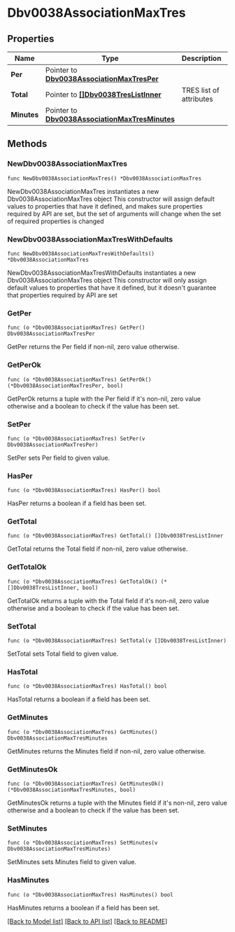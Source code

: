 # Dbv0038AssociationMaxTres

## Properties

Name | Type | Description | Notes
------------ | ------------- | ------------- | -------------
**Per** | Pointer to [**Dbv0038AssociationMaxTresPer**](Dbv0038AssociationMaxTresPer.md) |  | [optional] 
**Total** | Pointer to [**[]Dbv0038TresListInner**](Dbv0038TresListInner.md) | TRES list of attributes | [optional] 
**Minutes** | Pointer to [**Dbv0038AssociationMaxTresMinutes**](Dbv0038AssociationMaxTresMinutes.md) |  | [optional] 

## Methods

### NewDbv0038AssociationMaxTres

`func NewDbv0038AssociationMaxTres() *Dbv0038AssociationMaxTres`

NewDbv0038AssociationMaxTres instantiates a new Dbv0038AssociationMaxTres object
This constructor will assign default values to properties that have it defined,
and makes sure properties required by API are set, but the set of arguments
will change when the set of required properties is changed

### NewDbv0038AssociationMaxTresWithDefaults

`func NewDbv0038AssociationMaxTresWithDefaults() *Dbv0038AssociationMaxTres`

NewDbv0038AssociationMaxTresWithDefaults instantiates a new Dbv0038AssociationMaxTres object
This constructor will only assign default values to properties that have it defined,
but it doesn't guarantee that properties required by API are set

### GetPer

`func (o *Dbv0038AssociationMaxTres) GetPer() Dbv0038AssociationMaxTresPer`

GetPer returns the Per field if non-nil, zero value otherwise.

### GetPerOk

`func (o *Dbv0038AssociationMaxTres) GetPerOk() (*Dbv0038AssociationMaxTresPer, bool)`

GetPerOk returns a tuple with the Per field if it's non-nil, zero value otherwise
and a boolean to check if the value has been set.

### SetPer

`func (o *Dbv0038AssociationMaxTres) SetPer(v Dbv0038AssociationMaxTresPer)`

SetPer sets Per field to given value.

### HasPer

`func (o *Dbv0038AssociationMaxTres) HasPer() bool`

HasPer returns a boolean if a field has been set.

### GetTotal

`func (o *Dbv0038AssociationMaxTres) GetTotal() []Dbv0038TresListInner`

GetTotal returns the Total field if non-nil, zero value otherwise.

### GetTotalOk

`func (o *Dbv0038AssociationMaxTres) GetTotalOk() (*[]Dbv0038TresListInner, bool)`

GetTotalOk returns a tuple with the Total field if it's non-nil, zero value otherwise
and a boolean to check if the value has been set.

### SetTotal

`func (o *Dbv0038AssociationMaxTres) SetTotal(v []Dbv0038TresListInner)`

SetTotal sets Total field to given value.

### HasTotal

`func (o *Dbv0038AssociationMaxTres) HasTotal() bool`

HasTotal returns a boolean if a field has been set.

### GetMinutes

`func (o *Dbv0038AssociationMaxTres) GetMinutes() Dbv0038AssociationMaxTresMinutes`

GetMinutes returns the Minutes field if non-nil, zero value otherwise.

### GetMinutesOk

`func (o *Dbv0038AssociationMaxTres) GetMinutesOk() (*Dbv0038AssociationMaxTresMinutes, bool)`

GetMinutesOk returns a tuple with the Minutes field if it's non-nil, zero value otherwise
and a boolean to check if the value has been set.

### SetMinutes

`func (o *Dbv0038AssociationMaxTres) SetMinutes(v Dbv0038AssociationMaxTresMinutes)`

SetMinutes sets Minutes field to given value.

### HasMinutes

`func (o *Dbv0038AssociationMaxTres) HasMinutes() bool`

HasMinutes returns a boolean if a field has been set.


[[Back to Model list]](../README.md#documentation-for-models) [[Back to API list]](../README.md#documentation-for-api-endpoints) [[Back to README]](../README.md)


